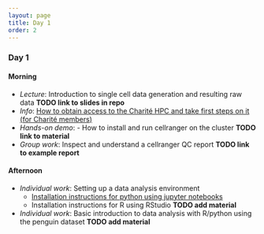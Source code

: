 ```yaml
---
layout: page
title: Day 1
order: 2
---
```


### Day 1

#### Morning
- _Lecture_: Introduction to single cell data generation and resulting raw data __TODO link to slides in repo__
- _Info_: [How to obtain access to the Charité HPC and take first steps on it (for Charité members)](https://github.com/buchauer-lab/charite-sc-data-course/blob/main/materials/Day1/L_cluster_usage.pdf)
- _Hands-on demo_: - How to install and run cellranger on the cluster __TODO link to material__
- _Group work_: Inspect and understand a cellranger QC report __TODO link to example report__

#### Afternoon
- _Individual work_: Setting up a data analysis environment
  - [Installation instructions for python using jupyter notebooks](https://buchauer-lab.github.io/charite-sc-data-course/installpython/)
  - Installation instructions for R using RStudio __TODO add material__
- _Individual work_: Basic introduction to data analysis with R/python using the penguin dataset __TODO add material__

